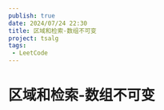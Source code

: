 ```yaml
---
publish: true
date: 2024/07/24 22:30
title: 区域和检索-数组不可变
project: tsalg
tags:
 - LeetCode
---
```


# 区域和检索-数组不可变
